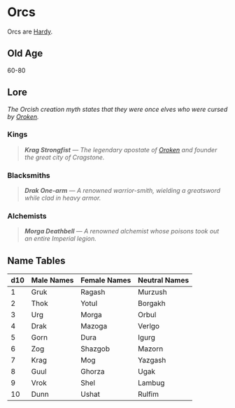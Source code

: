 # Orcs

Orcs are [Hardy](../Mechanical/Hardy.md).

## Old Age

60-80

## Lore

*The Orcish creation myth states that they were once elves who were cursed by [Oroken](../../../Resources%20for%20GMs/Mithrinian%20Pantheons/Mithrinian%20Deities/Oroken.md).*

### Kings

> ***Krag Strongfist*** — *The legendary apostate of [Oroken](../../../Resources%20for%20GMs/Mithrinian%20Pantheons/Mithrinian%20Deities/Oroken.md) and founder the great city of Cragstone.*

### Blacksmiths

> ***Drak One-arm*** — *A renowned warrior-smith, wielding a greatsword while clad in heavy armor.*

### Alchemists

> ***Morga Deathbell*** — *A renowned alchemist whose poisons took out an entire Imperial legion.*

## Name Tables

| d10 | Male Names | Female Names | Neutral Names |
| --- | ---------- | ------------ | ------------- |
| 1   | Gruk       | Ragash       | Murzush       |
| 2   | Thok       | Yotul        | Borgakh       |
| 3   | Urg        | Morga        | Orbul         |
| 4   | Drak       | Mazoga       | Verlgo        |
| 5   | Gorn       | Dura         | Igurg         |
| 6   | Zog        | Shazgob      | Mazorn        |
| 7   | Krag       | Mog          | Yazgash       |
| 8   | Guul       | Ghorza       | Ugak          |
| 9   | Vrok       | Shel         | Lambug        |
| 10  | Dunn       | Ushat        | Rulfim        |
